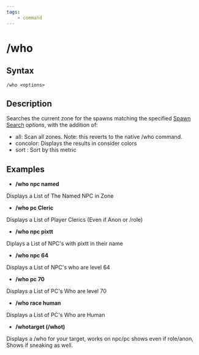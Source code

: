 ```yaml
---
tags:
    - command
---
```

# /who

## Syntax

```eqcommand
/who <options>
```

## Description

Searches the current zone for the spawns matching the specified [Spawn Search](../../reference/general/spawn-search.md) _options_, with the addition of:

* all: Scan all zones. Note: this reverts to the native /who command.
* concolor: Displays the results in consider colors
* sort \: Sort by this metric

## Examples

* **/who npc named**

Displays a List of The Named NPC in Zone

* **/who pc Cleric**

Displays a List of Player Clerics (Even if Anon or /role)

* **/who npc pixtt**

Diplays a List of NPC's with pixtt in their name

* **/who npc 64**

Displays a List of NPC's who are level 64

* **/who pc 70**

Displays a List of PC's Who are level 70

* **/who race human**

Displays a List of PC's Who are Human

* **/whotarget (/whot)**

Displays a /who for your target, works on npc/pc shows even if role/anon, Shows if sneaking as well.

